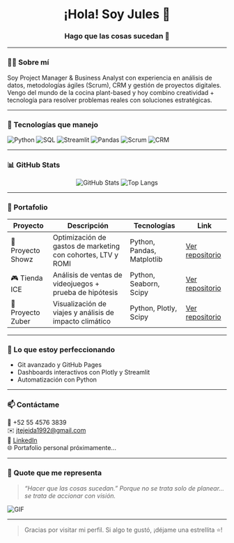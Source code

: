 <h1 align="center">¡Hola! Soy Jules 👋</h1>
<h3 align="center">Hago que las cosas sucedan 🚀</h3>

---

### 👨‍💻 Sobre mí

Soy Project Manager & Business Analyst con experiencia en análisis de datos, metodologías ágiles (Scrum), CRM y gestión de proyectos digitales. Vengo del mundo de la cocina plant-based y hoy combino creatividad + tecnología para resolver problemas reales con soluciones estratégicas.

---

### 🧰 Tecnologías que manejo

![Python](https://img.shields.io/badge/Python-3776AB?style=for-the-badge&logo=python&logoColor=white)
![SQL](https://img.shields.io/badge/SQL-003B57?style=for-the-badge&logo=postgresql&logoColor=white)
![Streamlit](https://img.shields.io/badge/Streamlit-FF4B4B?style=for-the-badge&logo=streamlit&logoColor=white)
![Pandas](https://img.shields.io/badge/Pandas-150458?style=for-the-badge&logo=pandas&logoColor=white)
![Scrum](https://img.shields.io/badge/Scrum-6DB33F?style=for-the-badge&logo=Scrum%20Alliance&logoColor=white)
![CRM](https://img.shields.io/badge/CRM-D95B43?style=for-the-badge)

---

### 📊 GitHub Stats

<p align="center">
  <img src="https://github-readme-stats.vercel.app/api?username=JulesTejeida&show_icons=true&theme=radical" alt="GitHub Stats">
  <img src="https://github-readme-stats.vercel.app/api/top-langs/?username=JulesTejeida&layout=compact&theme=radical" alt="Top Langs">
</p>

---

### 📁 Portafolio

| Proyecto | Descripción | Tecnologías | Link |
|---------|-------------|-------------|------|
| 🧾 Proyecto Showz | Optimización de gastos de marketing con cohortes, LTV y ROMI | Python, Pandas, Matplotlib | [Ver repositorio](https://github.com/JulesTejeida/Proyecto_Showz) |
| 🎮 Tienda ICE | Análisis de ventas de videojuegos + prueba de hipótesis | Python, Seaborn, Scipy | [Ver repositorio](https://github.com/JulesTejeida/Proyecto_TiendaIce) |
| 🚕 Proyecto Zuber | Visualización de viajes y análisis de impacto climático | Python, Plotly, Scipy | [Ver repositorio](https://github.com/JulesTejeida/Proyecto_Zuber) |

---

### 🧠 Lo que estoy perfeccionando

- Git avanzado y GitHub Pages
- Dashboards interactivos con Plotly y Streamlit
- Automatización con Python

---

### 📫 Contáctame

📱 +52 55 4576 3839  
✉️ jtejeida1992@gmail.com  
🔗 [LinkedIn](https://www.linkedin.com/in/juliochdztejeida)  
🌐 Portafolio personal próximamente...

---

### 💬 Quote que me representa

> _“Hacer que las cosas sucedan.”_
> _Porque no se trata solo de planear… se trata de accionar con visión._


![GIF](https://media.giphy.com/media/VbnUQpnihPSIgIXuZv/giphy.gif)

---

> Gracias por visitar mi perfil. Si algo te gustó, ¡déjame una estrellita ⭐!

